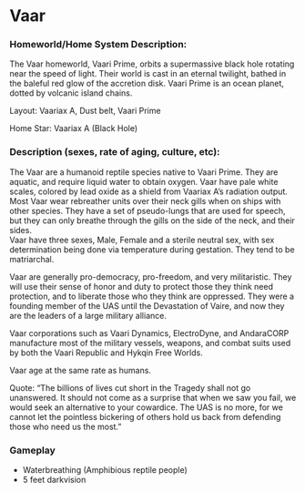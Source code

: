 Vaar
============

### Homeworld/Home System Description: 
The Vaar homeworld, Vaari Prime, orbits a supermassive black hole rotating near the speed of light. Their world is cast in an eternal twilight, bathed in the baleful red glow of the accretion disk. Vaari Prime is an ocean planet, dotted by volcanic island chains. 

Layout: Vaariax A, Dust belt, Vaari Prime

Home Star: Vaariax A (Black Hole)  



### Description (sexes, rate of aging, culture, etc):
The Vaar are a humanoid reptile species native to Vaari Prime. They are aquatic, and require liquid water to obtain oxygen. Vaar have pale white scales, colored by lead oxide as a shield from Vaariax A’s radiation output. Most Vaar wear rebreather units over their neck gills when on ships with other species. They have a set of pseudo-lungs that are used for speech, but they can only breathe through the gills on the side of the neck, and their sides.  
Vaar have three sexes, Male, Female and a sterile neutral sex, with sex determination being done via temperature during gestation. They tend to be matriarchal. 

Vaar are generally pro-democracy, pro-freedom, and very militaristic. They will use their sense of honor and duty to protect those they think need protection, and to liberate those who they think are oppressed. They were a founding member of the UAS until the Devastation of Vaire, and now they are the leaders of a large military alliance. 

Vaar corporations such as Vaari Dynamics, ElectroDyne, and AndaraCORP manufacture most of the military vessels, weapons, and combat suits used by both the Vaari Republic and Hykqin Free Worlds. 

Vaar age at the same rate as humans. 

  
Quote: “The billions of lives cut short in the Tragedy shall not go unanswered. It should not come as a surprise that when we saw you fail, we would seek an alternative to your cowardice. The UAS is no more, for we cannot let the pointless bickering of others hold us back from defending those who need us the most.”

### Gameplay
 - Waterbreathing (Amphibious reptile people)
 - 5 feet darkvision